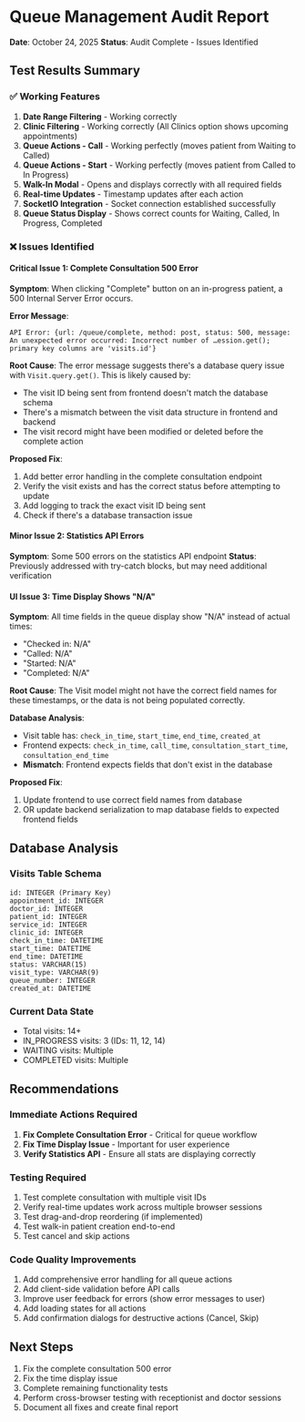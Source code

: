 # Queue Management Audit Report
**Date**: October 24, 2025
**Status**: Audit Complete - Issues Identified

## Test Results Summary

### ✅ Working Features
1. **Date Range Filtering** - Working correctly
2. **Clinic Filtering** - Working correctly (All Clinics option shows upcoming appointments)
3. **Queue Actions - Call** - Working perfectly (moves patient from Waiting to Called)
4. **Queue Actions - Start** - Working perfectly (moves patient from Called to In Progress)
5. **Walk-In Modal** - Opens and displays correctly with all required fields
6. **Real-time Updates** - Timestamp updates after each action
7. **SocketIO Integration** - Socket connection established successfully
8. **Queue Status Display** - Shows correct counts for Waiting, Called, In Progress, Completed

### ❌ Issues Identified

#### Critical Issue 1: Complete Consultation 500 Error
**Symptom**: When clicking "Complete" button on an in-progress patient, a 500 Internal Server Error occurs.

**Error Message**: 
```
API Error: {url: /queue/complete, method: post, status: 500, message: An unexpected error occurred: Incorrect number of …ession.get(); primary key columns are 'visits.id'}
```

**Root Cause**: The error message suggests there's a database query issue with `Visit.query.get()`. This is likely caused by:
- The visit ID being sent from frontend doesn't match the database schema
- There's a mismatch between the visit data structure in frontend and backend
- The visit record might have been modified or deleted before the complete action

**Proposed Fix**:
1. Add better error handling in the complete consultation endpoint
2. Verify the visit exists and has the correct status before attempting to update
3. Add logging to track the exact visit ID being sent
4. Check if there's a database transaction issue

#### Minor Issue 2: Statistics API Errors
**Symptom**: Some 500 errors on the statistics API endpoint
**Status**: Previously addressed with try-catch blocks, but may need additional verification

#### UI Issue 3: Time Display Shows "N/A"
**Symptom**: All time fields in the queue display show "N/A" instead of actual times:
- "Checked in: N/A"
- "Called: N/A"
- "Started: N/A"
- "Completed: N/A"

**Root Cause**: The Visit model might not have the correct field names for these timestamps, or the data is not being populated correctly.

**Database Analysis**:
- Visit table has: `check_in_time`, `start_time`, `end_time`, `created_at`
- Frontend expects: `check_in_time`, `call_time`, `consultation_start_time`, `consultation_end_time`
- **Mismatch**: Frontend expects fields that don't exist in the database

**Proposed Fix**:
1. Update frontend to use correct field names from database
2. OR update backend serialization to map database fields to expected frontend fields

## Database Analysis

### Visits Table Schema
```
id: INTEGER (Primary Key)
appointment_id: INTEGER
doctor_id: INTEGER
patient_id: INTEGER
service_id: INTEGER
clinic_id: INTEGER
check_in_time: DATETIME
start_time: DATETIME
end_time: DATETIME
status: VARCHAR(15)
visit_type: VARCHAR(9)
queue_number: INTEGER
created_at: DATETIME
```

### Current Data State
- Total visits: 14+
- IN_PROGRESS visits: 3 (IDs: 11, 12, 14)
- WAITING visits: Multiple
- COMPLETED visits: Multiple

## Recommendations

### Immediate Actions Required
1. **Fix Complete Consultation Error** - Critical for queue workflow
2. **Fix Time Display Issue** - Important for user experience
3. **Verify Statistics API** - Ensure all stats are displaying correctly

### Testing Required
1. Test complete consultation with multiple visit IDs
2. Verify real-time updates work across multiple browser sessions
3. Test drag-and-drop reordering (if implemented)
4. Test walk-in patient creation end-to-end
5. Test cancel and skip actions

### Code Quality Improvements
1. Add comprehensive error handling for all queue actions
2. Add client-side validation before API calls
3. Improve user feedback for errors (show error messages to user)
4. Add loading states for all actions
5. Add confirmation dialogs for destructive actions (Cancel, Skip)

## Next Steps
1. Fix the complete consultation 500 error
2. Fix the time display issue
3. Complete remaining functionality tests
4. Perform cross-browser testing with receptionist and doctor sessions
5. Document all fixes and create final report


